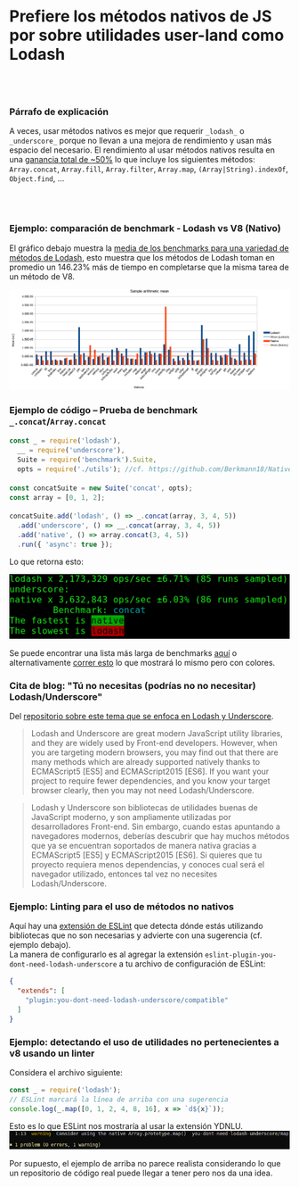 # Prefiere los métodos nativos de JS por sobre utilidades user-land como Lodash


<br/><br/>

### Párrafo de explicación

A veces, usar métodos nativos es mejor que requerir `_lodash_` o `_underscore_` porque no llevan a una mejora de rendimiento y usan más espacio del necesario.
El rendimiento al usar métodos nativos resulta en una [ganancia total de ~50%](https://github.com/Berkmann18/NativeVsUtils/blob/master/analysis.xlsx) lo que incluye los siguientes métodos: `Array.concat`, `Array.fill`, `Array.filter`, `Array.map`, `(Array|String).indexOf`, `Object.find`, ...


<!-- comparación aquí: https://gist.github.com/Berkmann18/3a99f308d58535ab0719ac8fc3c3b8bb-->

<br/><br/>

### Ejemplo: comparación de benchmark - Lodash vs V8 (Nativo)
El gráfico debajo muestra la [media de los benchmarks para una variedad de métodos de Lodash](https://github.com/Berkmann18/NativeVsUtils/blob/master/nativeVsLodash.ods), esto muestra que los métodos de Lodash toman en promedio un 146.23% más de tiempo en completarse que la misma tarea de un método de V8.

![meanDiag](../../assets/images/sampleMeanDiag.png)

### Ejemplo de código – Prueba de benchmark `_.concat`/`Array.concat`
```javascript
const _ = require('lodash'),
  __ = require('underscore'),
  Suite = require('benchmark').Suite,
  opts = require('./utils'); //cf. https://github.com/Berkmann18/NativeVsUtils/blob/master/utils.js

const concatSuite = new Suite('concat', opts);
const array = [0, 1, 2];

concatSuite.add('lodash', () => _.concat(array, 3, 4, 5))
  .add('underscore', () => __.concat(array, 3, 4, 5))
  .add('native', () => array.concat(3, 4, 5))
  .run({ 'async': true });
```

Lo que retorna esto:

![output](../../assets/images/concat-benchmark.png)

Se puede encontrar una lista más larga de benchmarks [aquí](https://github.com/Berkmann18/NativeVsUtils/blob/master/index.txt) o alternativamente [correr esto](https://github.com/Berkmann18/NativeVsUtils/blob/master/index.js) lo que mostrará lo mismo pero con colores.

### Cita de blog: "Tú no necesitas (podrías no no necesitar) Lodash/Underscore"

Del [repositorio sobre este tema que se enfoca en Lodash y Underscore](https://github.com/you-dont-need/You-Dont-Need-Lodash-Underscore).

> Lodash and Underscore are great modern JavaScript utility libraries, and they are widely used by Front-end developers. However, when you are targeting modern browsers, you may find out that there are many methods which are already supported natively thanks to ECMAScript5 [ES5] and ECMAScript2015 [ES6]. If you want your project to require fewer dependencies, and you know your target browser clearly, then you may not need Lodash/Underscore.

 > Lodash y Underscore son bibliotecas de utilidades buenas de JavaScript moderno, y son ampliamente utilizadas por desarrolladores Front-end. Sin embargo, cuando estas apuntando a navegadores modernos, deberías descubrir que hay muchos métodos que ya se encuentran soportados de manera nativa gracias a ECMAScript5 [ES5] y ECMAScript2015 [ES6]. Si quieres que tu proyecto requiera menos dependencias, y conoces cual será el navegador utilizado, entonces tal vez no necesites Lodash/Underscore.

### Ejemplo: Linting para el uso de métodos no nativos
Aquí hay una [extensión de ESLint](https://www.npmjs.com/package/eslint-plugin-you-dont-need-lodash-underscore) que detecta dónde estás utilizando bibliotecas que no son necesarias y advierte con una sugerencia (cf. ejemplo debajo).<br>
La manera de configurarlo es al agregar la extensión `eslint-plugin-you-dont-need-lodash-underscore` a tu archivo de configuración de ESLint:
```json
{
  "extends": [
    "plugin:you-dont-need-lodash-underscore/compatible"
  ]
}
```

### Ejemplo: detectando el uso de utilidades no pertenecientes a v8 usando un linter
Considera el archivo siguiente:
```javascript
const _ = require('lodash');
// ESLint marcará la línea de arriba con una sugerencia
console.log(_.map([0, 1, 2, 4, 8, 16], x => `d${x}`));
```
Esto es lo que ESLint nos mostraría al usar la extensión YDNLU.
![output](../../assets/images/ydnlu.png)

Por supuesto, el ejemplo de arriba no parece realista considerando lo que un repositorio de código real puede llegar a tener pero nos da una idea.

